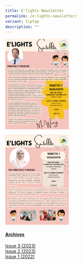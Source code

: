 ```yaml
---
title: E'lights Newsletter
permalink: /e-lights-newsletter/
variant: tiptap
description: ""
---
```

<p></p>
<p></p><a class="isomer-image-wrapper" href="https://simplebooklet.com/2024sem2elightssatellite05#page=1"><img style="width: 40%;" height="auto" width="100%" alt="Issue 5 (2024)" src="/images/Newsletter Cover/Issue5_2024_.png"></a>
<p></p><a class="isomer-image-wrapper" href="https://drive.google.com/file/d/1rWh-BbrM_8GCuoQVY6JgnbGxydkrdQ8c/view?usp=sharing"><img style="width: 40%;" height="auto" width="100%" alt="Newsletter4_2024" src="/images/Newsletter Cover/Issue_4_2024.png"></a>
<p></p>
<h4><u>Archives</u></h4>
<p><a href="https://drive.google.com/file/d/1IGU4DJhnd10Tcm-ch3MWZmOoNK2xl0xo/view" rel="noopener nofollow" target="_blank">Issue 3 (2023)</a>
<br><a href="https://drive.google.com/file/d/1TLPNzGM0yBaXBTJaRIM9R-xj-_1rCMQG/view?usp=sharing" rel="noopener nofollow" target="_blank">Issue 2 (2023)</a>
<br><a href="https://drive.google.com/file/d/1A16B_VuBhMHodusPvV_8qCkvbt98DhUy/view?usp=sharing" rel="noopener nofollow" target="_blank">Issue 1 (2022)</a>
<br>
</p>
<p></p>